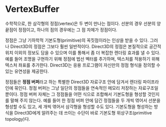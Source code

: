 # VertexBuffer

수학적으로, 한 삼각형의 정점(vertex)은 두 변이 만나는 점이다. 선분의 경우 선분의 양 끝점이 정점이고, 하나의 점의 경우에는 그 점 자체가 정점이다.

정점은 그냥 기하학적 기본도형(primitive)의 꼭짓점이라는 인상을 받을 수 있다. 그러나 Direct3D의 정점은 그보다 훨씬 일반적이다. Direct3D의 정점은 본질적으로 공간적 위치 이외의 정보도 담을 수 있으며 이를 통해서 좀 더 복잡한 렌더링 효과를 낼 수 있다. 예를 들어 조명을 구현하기 위해 정점에 법선 벡터를 추가하며, 텍스처를 적용하기 위해 텍스처 좌표를 추가한다. Direct3D는 응용 프로그램이 자신만의 정점 형식을 정의할 수 있는 유연성을 제공한다.

정점들은 **정점 버퍼**라고 하는 특별한 Direct3D 자료구조 안에 담겨서 렌더링 파이프라인에 묶인다. 정점 버퍼는 그냥 일단의 정점들을 연속적인 메모리 저장하는 자료구조일 뿐이다. 정점 버퍼 자체는 그 정점들을 어떤 식으로 조합해서 기본도형을 형성할 것인지를 말해 주지 않는다. 예를 들어 한 정점 버퍼 안에 담긴 정점들을 두 개씩 엮어서 선분을 형성할 수도 있고, 세 개씩 엮어서 삼각형을 형성할 수도 있다. 기본도형을 형성하는 방식을 Direct3D에게 알려주는 데 쓰이는 수단이 바로 기본도형 위상구조(primitive topology)다.
